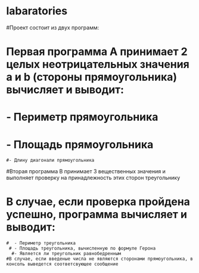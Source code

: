 # labaratories
#Проект состоит из двух программ:
 # Первая программа A принимает 2 целых неотрицательных значения a и b (стороны прямоугольника) вычисляет и выводит:
  #  - Периметр прямоугольника
   # - Площадь прямоугольника
    #- Длину диагонали прямоугольника
  #Вторая программа B принимает 3 вещественных значения и выполняет проверку на принадлежность этих сторон треугольнику
   # В случае, если проверка пройдена успешно, программа вычисляет и выводит:
    #  - Периметр треугольника
     # - Площадь треугольника, вычисленную по формуле Герона
      #- Является ли треугольник равнобедренным
    #В случае, если введеные числа не являются сторонами прямоугольника, в консоль выведется соответсвующее сообщение
